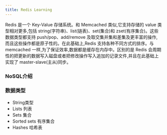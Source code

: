```yaml
---
title: Redis Learning
---
```


Redis 是一个 Key-Value 存储系统。和 Memcached 类似,它支持存储的 value 类型相对更多,包括 string(字符串)、list(链表)、set(集合)和 zset(有序集合)。这些数据类型都支持 push/pop、add/remove 及取交集并集和差集及更丰富的操作,而且这些操作都是原子性的。在此基础上,Redis 支持各种不同方式的排序。与 memcached 一样,为了保证效率,数据都是缓存在内存中。区别的是 Redis 会周期性的把更新的数据写入磁盘或者把修改操作写入追加的记录文件,并且在此基础上实现了 master-slave(主从)同步。

### NoSQL介绍

###  数据类型

- String类型
-  Lists 列表
-  Sets 集合
-  Sorted sets 有序集合
-  Hashes 哈希表
